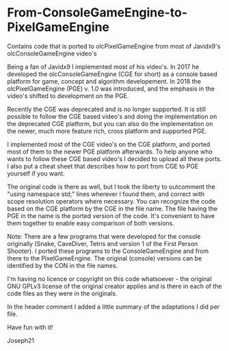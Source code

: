 # From-ConsoleGameEngine-to-PixelGameEngine
Contains code that is ported to olcPixelGameEngine from most of Javidx9's olcConsoleGameEngine video's

Being a fan of Javidx9 I implemented most of his video's. In 2017 he developed the olcConsoleGameEngine (CGE for short) as a console based platform for game, concept and algorithm developement. In 2018 the olcPixelGameEngine (PGE) v. 1.0 was introduced, and the emphasis in the video's shifted to development on the PGE. 

Recently the CGE was deprecated and is no longer supported. It is still possible to follow the CGE based video's and doing the implementation on the deprecated CGE platform, but you can also do the implementation on the newer, much more feature rich, cross platform and supported PGE. 

I implemented most of the CGE video's on the CGE platform, and ported most of them to the newer PGE platform afterwards. To help anyone who wants to follow these CGE based video's I decided to upload all these ports. I also put a cheat sheet that describes how to port from CGE to PGE yourself if you want.

The original code is there as well, but I took the liberty to outcomment the "using namespace std;" lines wherever I found them, and correct with scope resolution operators where necessary. You can recognize the code based on the CGE platform by the CGE in the file name. The file having the PGE in the name is the ported version of the code. It's convenient to have them together to enable easy comparison of both versions.

Note: There are a few programs that were developed for the console originally (Snake, CaveDiver, Tetris and version 1 of the First Person Shooter). I ported these programs to the ConsoleGameEngine and from there to the PixelGameEngine. The original (console) versions can be identified by the CON in the file names.

I'm having no licence or copyright on this code whatsoever - the original GNU GPLv3 license of the original creator applies and is there in each of the code files as they were in the originals. 

In the header comment I added a little summary of the adaptations I did per file. 

Have fun with it!

Joseph21
